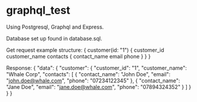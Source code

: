 # graphql_test

Using Postgresql, Graphql and Express.

Database set up found in database.sql.

Get request example structure:
{
customer(id: "1") {
customer_id
customer_name
contacts {
contact_name
email
phone
}
}
}

Response:
{
"data": {
"customer": {
"customer_id": "1",
"customer_name": "Whale Corp",
"contacts": [
{
"contact_name": "John Doe",
"email": "john.doe@whale.com",
"phone": "07234122345"
},
{
"contact_name": "Jane Doe",
"email": "jane.doe@whale.com",
"phone": "07894324352"
}
]
}
}
}
